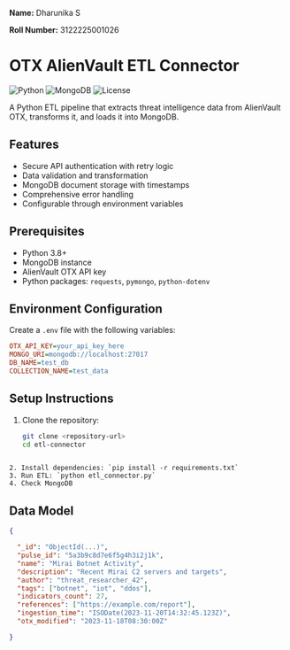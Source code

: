 **Name:** Dharunika S

**Roll Number:** 3122225001026

# OTX AlienVault ETL Connector

![Python](https://img.shields.io/badge/python-3.8%2B-blue)
![MongoDB](https://img.shields.io/badge/MongoDB-4.4%2B-green)
![License](https://img.shields.io/badge/license-MIT-orange)

A Python ETL pipeline that extracts threat intelligence data from AlienVault OTX, transforms it, and loads it into MongoDB.

## Features

- Secure API authentication with retry logic
- Data validation and transformation
- MongoDB document storage with timestamps
- Comprehensive error handling
- Configurable through environment variables

## Prerequisites

- Python 3.8+
- MongoDB instance
- AlienVault OTX API key
- Python packages: `requests`, `pymongo`, `python-dotenv`

## Environment Configuration

Create a `.env` file with the following variables:

```ini
OTX_API_KEY=your_api_key_here
MONGO_URI=mongodb://localhost:27017
DB_NAME=test_db
COLLECTION_NAME=test_data
```

## Setup Instructions

1. Clone the repository:
   ```bash
   git clone <repository-url>
   cd etl-connector
   ```

```

2. Install dependencies: `pip install -r requirements.txt`
3. Run ETL: `python etl_connector.py`
4. Check MongoDB
```

## Data Model

```json
{

  "_id": "ObjectId(...)",
  "pulse_id": "5a3b9c8d7e6f5g4h3i2j1k",
  "name": "Mirai Botnet Activity",
  "description": "Recent Mirai C2 servers and targets",
  "author": "threat_researcher_42",
  "tags": ["botnet", "iot", "ddos"],
  "indicators_count": 27,
  "references": ["https://example.com/report"],
  "ingestion_time": "ISODate(2023-11-20T14:32:45.123Z)",
  "otx_modified": "2023-11-18T08:30:00Z"

}
```
